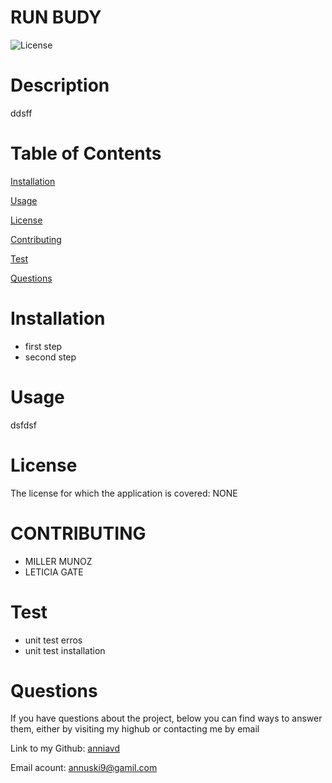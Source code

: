 # RUN BUDY


![License](https://img.shields.io/badge/License-NONE-grenn.svg)
  

# Description

ddsff
  

# Table of Contents

[Installation](#Installation)

[Usage](#Usage)

[License](#License)


[Contributing](#Contributing)

[Test](#Test)

[Questions](#Questions)


  
# Installation 
 - first step
- second step


# Usage

dsfdsf

# License
The license for which the application is covered:
NONE 

# CONTRIBUTING 
 - MILLER MUNOZ
- LETICIA GATE


# Test 
 - unit test erros
- unit test installation


# Questions

  If you have questions about the project, below you can find ways to answer them, either by visiting my highub or contacting me by email
  
  Link to my Github: [anniavd](https://github.com/anniavd)

  
  Email acount: [annuski9@gamil.com](mailto:annuski9@gamil.com)
    
